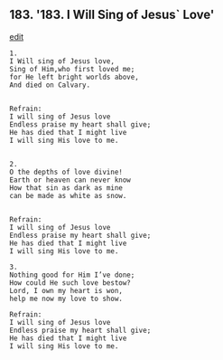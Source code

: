 
## 183.  '183. I Will Sing of Jesus\` Love'
[edit](https://docs.google.com/document/d/1uCsi5Q8in9k6QfGjuw596tP9bgDrlNWk/edit?mode=html)






    1.
    I Will sing of Jesus love,
    Sing of Him,who first loved me;
    for He left bright worlds above,
    And died on Calvary.


    Refrain:
    I will sing of Jesus love
    Endless praise my heart shall give;
    He has died that I might live
    I will sing His love to me.


    2.
    O the depths of love divine!
    Earth or heaven can never know
    How that sin as dark as mine
    can be made as white as snow.


    Refrain:
    I will sing of Jesus love
    Endless praise my heart shall give;
    He has died that I might live
    I will sing His love to me.

    3.
    Nothing good for Him I’ve done;
    How could He such love bestow?
    Lord, I own my heart is won,
    help me now my love to show.

    Refrain:
    I will sing of Jesus love
    Endless praise my heart shall give;
    He has died that I might live
    I will sing His love to me.

